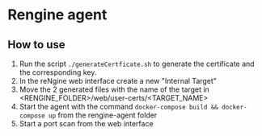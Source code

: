 # Rengine agent

## How to use
1. Run the script `./generateCertficate.sh` to generate the certificate and the corresponding key.
2. In the reNgine web interface create a new "Internal Target"
3. Move the 2 generated files with the name of the target in <RENGINE_FOLDER>/web/user-certs/<TARGET_NAME>
4. Start the agent with the command `docker-compose build && docker-compose up` from the rengine-agent folder
5. Start a port scan from the web interface
